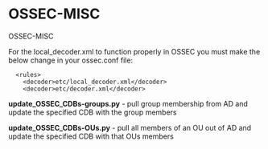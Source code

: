 # OSSEC-MISC
OSSEC-MISC

For the local_decoder.xml to function properly in OSSEC you must make the below change in your ossec.conf file:
```
  <rules>
    <decoder>etc/local_decoder.xml</decoder>
    <decoder>etc/decoder.xml</decoder>
```

<b>update_OSSEC_CDBs-groups.py</b> - pull group membership from AD and update the specified CDB with the group members

<b>update_OSSEC_CDBs-OUs.py</b> - pull all members of an OU out of AD and update the specified CDB with that OUs members
